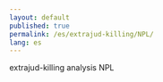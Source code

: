 ```yaml
---
layout: default
published: true
permalink: /es/extrajud-killing/NPL/
lang: es
---
```


extrajud-killing analysis NPL
